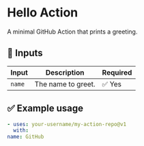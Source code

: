 # Hello Action

A minimal GitHub Action that prints a greeting.

## 🔧 Inputs

| Input | Description         | Required |
|-------|---------------------|----------|
| `name` | The name to greet. | ✅ Yes   |

## ✅ Example usage

```yaml
- uses: your-username/my-action-repo@v1
  with:
name: GitHub

